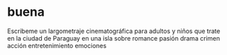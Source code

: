 # buena
Escribeme un largometraje cinematográfica para adultos y niños que trate en la ciudad de Paraguay en una isla sobre romance pasión drama crimen acción entretenimiento emociones 
